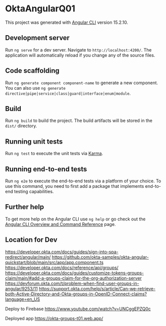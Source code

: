 # OktaAngularQ01

This project was generated with [Angular CLI](https://github.com/angular/angular-cli) version 15.2.10.

## Development server

Run `ng serve` for a dev server. Navigate to `http://localhost:4200/`. The application will automatically reload if you change any of the source files.

## Code scaffolding

Run `ng generate component component-name` to generate a new component. You can also use `ng generate directive|pipe|service|class|guard|interface|enum|module`.

## Build

Run `ng build` to build the project. The build artifacts will be stored in the `dist/` directory.

## Running unit tests

Run `ng test` to execute the unit tests via [Karma](https://karma-runner.github.io).

## Running end-to-end tests

Run `ng e2e` to execute the end-to-end tests via a platform of your choice. To use this command, you need to first add a package that implements end-to-end testing capabilities.

## Further help

To get more help on the Angular CLI use `ng help` or go check out the [Angular CLI Overview and Command Reference](https://angular.io/cli) page.

## Location for Dev 
https://developer.okta.com/docs/guides/sign-into-spa-redirect/angular/main/
https://github.com/okta-samples/okta-angular-quickstart/blob/main/src/app/app.component.ts
https://developer.okta.com/docs/reference/api/groups/
https://developer.okta.com/docs/guides/customize-tokens-groups-claim/main/#add-a-groups-claim-for-the-org-authorization-server
https://devforum.okta.com/t/problem-when-find-user-groups-in-angular/9253/11
https://support.okta.com/help/s/article/Can-we-retrieve-both-Active-Directory-and-Okta-groups-in-OpenID-Connect-claims?language=en_US

Deploy to Firebase
https://www.youtube.com/watch?v=UNCggEPZQ0c

Deployed app
https://okta-groups-t01.web.app/